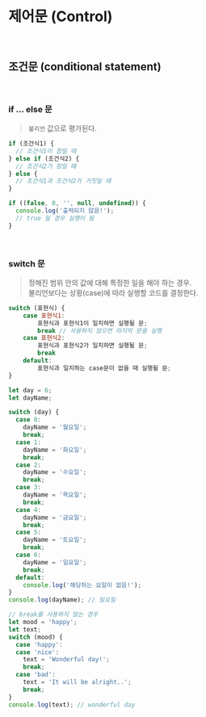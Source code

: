 # 제어문 (Control)

<br/>

## 조건문 (conditional statement)

<br/>

### if ... else 문

> `불리언` 값으로 평가된다.

```javascript
if (조건식1) {
  // 조건식1이 참일 때
} else if (조건식2) {
  // 조건식2가 참일 떄
} else {
  // 조건식1과 조건식2가 거짓일 때
}
```

```javascript
if ((false, 0, '', null, undefined)) {
  console.log('출력되지 않음!');
  // true 일 경우 실행이 됨
}
```

<br/>

### switch 문

> 정해진 범위 안의 값에 대해 특정한 일을 해야 하는 경우.  
> 불리언보다는 상황(case)에 따라 실행할 코드를 결정한다.

```javascript
switch (표현식) {
    case 표현식1:
        표현식과 표현식1이 일치하면 실행될 문;
        break // 사용하지 않으면 마지막 문을 실행
    case 표현식2:
        표현식과 표현식2가 일치하면 실행될 문;
        break
    default:
        표현식과 일치하는 case문이 없을 때 실행될 문;
}
```

```javascript
let day = 6;
let dayName;

switch (day) {
  case 0:
    dayName = '월요일';
    break;
  case 1:
    dayName = '화요일';
    break;
  case 2:
    dayName = '수요일';
    break;
  case 3:
    dayName = '목요일';
    break;
  case 4:
    dayName = '금요일';
    break;
  case 5:
    dayName = '토요일';
    break;
  case 6:
    dayName = '일요일';
    break;
  default:
    console.log('해당하는 요일이 없음!');
}
console.log(dayName); // 일요일

// break를 사용하지 않는 경우
let mood = 'happy';
let text;
switch (mood) {
  case 'happy':
  case 'nice':
    text = 'Wonderful day!';
    break;
  case 'bad':
    text = 'It will be alright..';
    break;
}
console.log(text); // wonderful day
```
